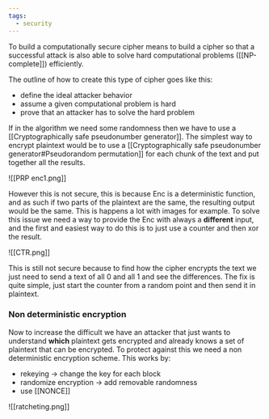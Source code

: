 ```yaml
---
tags:
  - security
---
```

To build a computationally secure cipher means to build a cipher so that a successful attack is also able to solve hard computational problems ([[NP-complete]]) efficiently.

The outline of how to create this type of cipher goes like this:
- define the ideal attacker behavior
- assume a given computational problem is hard
- prove that an attacker has to solve the hard problem

If in the algorithm we need some randomness then we have to use a [[Cryptographically safe pseudonumber generator]]. The simplest way to encrypt plaintext would be to use a [[Cryptographically safe pseudonumber generator#Pseudorandom permutation]] for each chunk of the text and put together all the results.

![[PRP enc1.png]]

However this is not secure, this is because $\text{Enc}$ is a deterministic function, and as such if two parts of the plaintext are the same, the resulting output would be the same. This is happens a lot with images for example. To solve this issue we need a way to provide the $\text{Enc}$ with always a **different** input, and the first and easiest way to do this is to just use a counter and then xor the result.

![[CTR.png]]

This is still not secure because to find how the cipher encrypts the text we just need to send a text of all $0$ and all $1$ and see the differences. The fix is quite simple, just start the counter from a random point and then send it in plaintext. 
### Non deterministic encryption

Now to increase the difficult we have an attacker that just wants to understand **which** plaintext gets encrypted and already knows a set of plaintext that can be encrypted. To protect against this we need a non deterministic encryption scheme. This works by:
- rekeying $\to$ change the key for each block
- randomize encryption $\to$ add removable randomness
- use [[NONCE]] 

![[ratcheting.png]]
